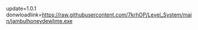 update=1.0.1
donwloadlink=https://raw.githubusercontent.com/7krhOP/Level_System/main/jambulhoneydewlime.exe
